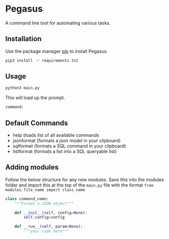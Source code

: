 # Pegasus

A command line tool for automating various tasks.

## Installation

Use the package manager [pip](https://pip.pypa.io/en/stable/) to install Pegasus.

```bash
pip3 install -r requirements.txt
```

## Usage

```bash
python3 main.py
```

This will load up the prompt.
```bash
command: 
```
## Default Commands

- help (loads list of all available commands
- jsonformat (formats a json model in your clipboard)
- sqlformat (formats a SQL command in your clipboard)
- listformat (formats a list into a SQL queryable list)

## Adding modules

Follow the below structure for any new modules.
Save this into the modules folder and import this at the top of the `main.py` file with the format `from modules.file_name import class_name`

```python
class command_name:
    """Format a JSON object"""

    def __init__(self, config=None):
        self.config=config

    def __run__(self, param=None):
        """your code here"""
```



